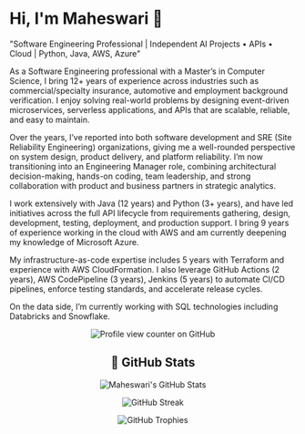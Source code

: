 # Hi, I'm Maheswari 👋

"Software Engineering Professional | Independent AI Projects • APIs • Cloud | Python, Java, AWS, Azure"

As a Software Engineering professional with a Master’s in Computer Science, I bring 12+ years of experience across industries such as commercial/specialty insurance, automotive and employment background verification. I enjoy solving real-world problems by designing event-driven microservices, serverless applications, and APIs that are scalable, reliable, and easy to maintain.

Over the years, I’ve reported into both software development and SRE (Site Reliability Engineering) organizations, giving me a well-rounded perspective on system design, product delivery, and platform reliability. I’m now transitioning into an Engineering Manager role, combining architectural decision-making, hands-on coding, team leadership, and strong collaboration with product and business partners in strategic analytics.

I work extensively with Java (12 years) and Python (3+ years), and have led initiatives across the full API lifecycle from requirements gathering, design, development, testing, deployment, and production support. I bring 9 years of experience working in the cloud with AWS and am currently deepening my knowledge of Microsoft Azure.

My infrastructure-as-code expertise includes 5 years with Terraform and experience with AWS CloudFormation. I also leverage GitHub Actions (2 years), AWS CodePipeline (3 years), Jenkins (5 years) to automate CI/CD pipelines, enforce testing standards, and accelerate release cycles.

On the data side, I’m currently working with SQL technologies including Databricks and Snowflake.

<div align="center">

  ![Profile view counter on GitHub](https://komarev.com/ghpvc/?username=maheswarim-work)

  ## 🚀 GitHub Stats

  ![Maheswari's GitHub Stats](https://github-readme-stats.vercel.app/api?username=maheswarim-work&show_icons=true&theme=default)

  ![GitHub Streak](https://streak-stats.demolab.com/?user=maheswarim-work)

  ![GitHub Trophies](https://github-profile-trophy.vercel.app/?username=maheswarim-work&theme=flat)

</div>
